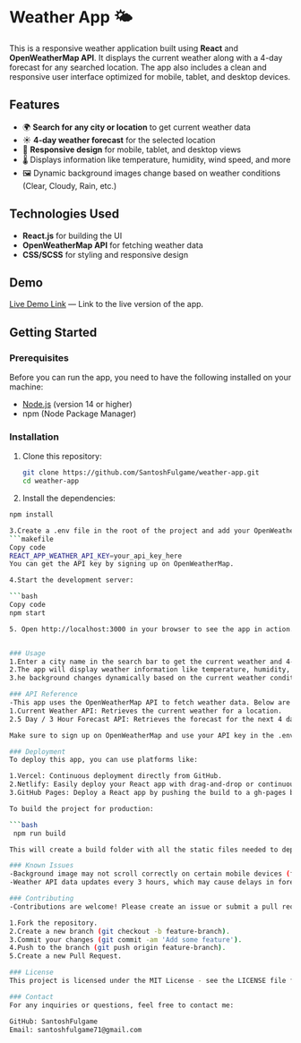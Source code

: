 # Weather App 🌤️

This is a responsive weather application built using **React** and **OpenWeatherMap API**. It displays the current weather along with a 4-day forecast for any searched location. The app also includes a clean and responsive user interface optimized for mobile, tablet, and desktop devices.

## Features

- 🌍 **Search for any city or location** to get current weather data
- ☀️ **4-day weather forecast** for the selected location
- 📱 **Responsive design** for mobile, tablet, and desktop views
- 🌡️ Displays information like temperature, humidity, wind speed, and more
- 🖼️ Dynamic background images change based on weather conditions (Clear, Cloudy, Rain, etc.)

## Technologies Used

- **React.js** for building the UI
- **OpenWeatherMap API** for fetching weather data
- **CSS/SCSS** for styling and responsive design

## Demo

[Live Demo Link](#) — Link to the live version of the app.

## Getting Started

### Prerequisites

Before you can run the app, you need to have the following installed on your machine:

- [Node.js](https://nodejs.org/) (version 14 or higher)
- npm (Node Package Manager)

### Installation

1. Clone this repository:

   ```bash
   git clone https://github.com/SantoshFulgame/weather-app.git
   cd weather-app

2. Install the dependencies:

  ```bash
  npm install

3.Create a .env file in the root of the project and add your OpenWeatherMap API key:
  ```makefile
  Copy code
  REACT_APP_WEATHER_API_KEY=your_api_key_here
  You can get the API key by signing up on OpenWeatherMap.

4.Start the development server:

 ```bash
 Copy code
 npm start

5. Open http://localhost:3000 in your browser to see the app in action.


### Usage
1.Enter a city name in the search bar to get the current weather and 4-day forecast.
2.The app will display weather information like temperature, humidity, wind speed, etc.
3.he background changes dynamically based on the current weather condition (sunny, rainy, cloudy, etc.).

### API Reference
-This app uses the OpenWeatherMap API to fetch weather data. Below are the main API endpoints used:
1.Current Weather API: Retrieves the current weather for a location.
2.5 Day / 3 Hour Forecast API: Retrieves the forecast for the next 4 days.

Make sure to sign up on OpenWeatherMap and use your API key in the .env file.

### Deployment
To deploy this app, you can use platforms like:

1.Vercel: Continuous deployment directly from GitHub.
2.Netlify: Easily deploy your React app with drag-and-drop or continuous integration.
3.GitHub Pages: Deploy a React app by pushing the build to a gh-pages branch.

To build the project for production:

  ```bash
   npm run build

This will create a build folder with all the static files needed to deploy.

### Known Issues
-Background image may not scroll correctly on certain mobile devices (fixed with media queries).
-Weather API data updates every 3 hours, which may cause delays in forecast changes.

### Contributing
-Contributions are welcome! Please create an issue or submit a pull request for any changes or improvements.

1.Fork the repository.
2.Create a new branch (git checkout -b feature-branch).
3.Commit your changes (git commit -am 'Add some feature').
4.Push to the branch (git push origin feature-branch).
5.Create a new Pull Request.

### License
This project is licensed under the MIT License - see the LICENSE file for details.

### Contact
For any inquiries or questions, feel free to contact me:

GitHub: SantoshFulgame
Email: santoshfulgame71@gmail.com
